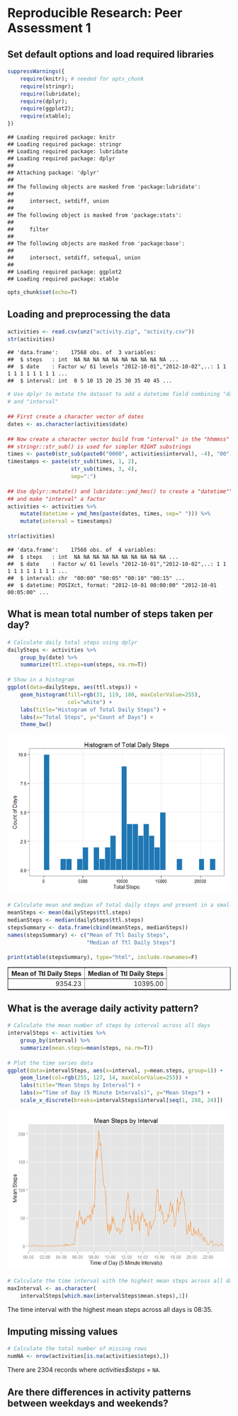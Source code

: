 # Reproducible Research: Peer Assessment 1

## Set default options and load required libraries

```r
suppressWarnings({
    require(knitr); # needed for opts_chunk
    require(stringr);
    require(lubridate);
    require(dplyr);
    require(ggplot2);
    require(xtable);
})
```

```
## Loading required package: knitr
## Loading required package: stringr
## Loading required package: lubridate
## Loading required package: dplyr
## 
## Attaching package: 'dplyr'
## 
## The following objects are masked from 'package:lubridate':
## 
##     intersect, setdiff, union
## 
## The following object is masked from 'package:stats':
## 
##     filter
## 
## The following objects are masked from 'package:base':
## 
##     intersect, setdiff, setequal, union
## 
## Loading required package: ggplot2
## Loading required package: xtable
```

```r
opts_chunk$set(echo=T)
```

## Loading and preprocessing the data

```r
activities <- read.csv(unz("activity.zip", "activity.csv"))
str(activities)
```

```
## 'data.frame':	17568 obs. of  3 variables:
##  $ steps   : int  NA NA NA NA NA NA NA NA NA NA ...
##  $ date    : Factor w/ 61 levels "2012-10-01","2012-10-02",..: 1 1 1 1 1 1 1 1 1 1 ...
##  $ interval: int  0 5 10 15 20 25 30 35 40 45 ...
```

```r
# Use dplyr to mutate the dataset to add a datetime field combining "date"
# and "interval"

## First create a character vector of dates
dates <- as.character(activities$date)

## Now create a character vector build from "interval" in the "hhmmss" format
## stringr::str_sub() is used for simpler RIGHT substrings
times <- paste0(str_sub(paste0("0000", activities$interval), -4), "00")
timestamps <- paste(str_sub(times, 1, 2),
                    str_sub(times, 3, 4),
                    sep=":")

## Use dplyr::mutate() and lubridate::ymd_hms() to create a "datetime"" field,
## and make "interval" a factor
activities <- activities %>%
    mutate(datetime = ymd_hms(paste(dates, times, sep=" "))) %>%
    mutate(interval = timestamps)

str(activities)
```

```
## 'data.frame':	17568 obs. of  4 variables:
##  $ steps   : int  NA NA NA NA NA NA NA NA NA NA ...
##  $ date    : Factor w/ 61 levels "2012-10-01","2012-10-02",..: 1 1 1 1 1 1 1 1 1 1 ...
##  $ interval: chr  "00:00" "00:05" "00:10" "00:15" ...
##  $ datetime: POSIXct, format: "2012-10-01 00:00:00" "2012-10-01 00:05:00" ...
```

## What is mean total number of steps taken per day?

```r
# Calculate daily total steps using dplyr
dailySteps <- activities %>%
    group_by(date) %>%
    summarize(ttl.steps=sum(steps, na.rm=T))

# Show in a histogram
ggplot(data=dailySteps, aes(ttl.steps)) +
    geom_histogram(fill=rgb(31, 119, 180, maxColorValue=255),
                   col="white") +
    labs(title="Histogram of Total Daily Steps") +
    labs(x="Total Steps", y="Count of Days") +
    theme_bw()
```

![](PA1_template_files/figure-html/dailysteps-1.png) 

```r
# Calculate mean and median of total daily steps and present in a small table
meanSteps <- mean(dailySteps$ttl.steps)
medianSteps <- median(dailySteps$ttl.steps)
stepsSummary <- data.frame(cbind(meanSteps, medianSteps))
names(stepsSummary) <- c("Mean of Ttl Daily Steps",
                         "Median of Ttl Daily Steps")

print(xtable(stepsSummary), type="html", include.rownames=F)
```

<!-- html table generated in R 3.1.2 by xtable 1.7-4 package -->
<!-- Tue May 12 18:57:12 2015 -->
<table border=1>
<tr> <th> Mean of Ttl Daily Steps </th> <th> Median of Ttl Daily Steps </th>  </tr>
  <tr> <td align="right"> 9354.23 </td> <td align="right"> 10395.00 </td> </tr>
   </table>

## What is the average daily activity pattern?

```r
# Calculate the mean number of steps by interval across all days
intervalSteps <- activities %>%
    group_by(interval) %>%
    summarize(mean.steps=mean(steps, na.rm=T))

# Plot the time series data
ggplot(data=intervalSteps, aes(x=interval, y=mean.steps, group=1)) +
    geom_line(col=rgb(255, 127, 14, maxColorValue=255)) +
    labs(title="Mean Steps by Interval") +
    labs(x="Time of Day (5 Minute Intervals)", y="Mean Steps") +
    scale_x_discrete(breaks=intervalSteps$interval[seq(1, 288, 24)])
```

![](PA1_template_files/figure-html/intervalsteps-1.png) 

```r
# Calculate the time interval with the highest mean steps across all days.
maxInterval <- as.character(
    intervalSteps[which.max(intervalSteps$mean.steps),1])
```

The time interval with the highest mean steps across all days
is 08:35.

## Imputing missing values

```r
# Calculate the total number of missing rows
numNA <- nrow(activities[is.na(activities$steps),])
```
There are 2304 records where _activities$steps_ = `NA`.

## Are there differences in activity patterns between weekdays and weekends?
